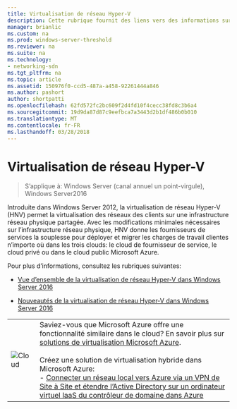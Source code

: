 ```yaml
---
title: Virtualisation de réseau Hyper-V
description: Cette rubrique fournit des liens vers des informations sur la virtualisation de réseau Hyper-V dans Windows Server 2016.
manager: brianlic
ms.custom: na
ms.prod: windows-server-threshold
ms.reviewer: na
ms.suite: na
ms.technology:
- networking-sdn
ms.tgt_pltfrm: na
ms.topic: article
ms.assetid: 150976f0-ccd5-487a-a458-92261444a846
ms.author: pashort
author: shortpatti
ms.openlocfilehash: 62fd572fc2bc609f2d4fd10f4cecc38fd8c3b6a4
ms.sourcegitcommit: 19d9da87d87c9eefbca7a3443d2b1df486b0b010
ms.translationtype: MT
ms.contentlocale: fr-FR
ms.lasthandoff: 03/28/2018
---
```

# <a name="hyper-v-network-virtualization"></a>Virtualisation de réseau Hyper-V

>S’applique à: Windows Server (canal annuel un point-virgule), Windows Server2016

Introduite dans Windows Server 2012, la virtualisation de réseau Hyper-V (HNV) permet la virtualisation des réseaux des clients sur une infrastructure réseau physique partagée. Avec les modifications minimales nécessaires sur l’infrastructure réseau physique, HNV donne les fournisseurs de services la souplesse pour déployer et migrer les charges de travail clientes n’importe où dans les trois clouds: le cloud de fournisseur de service, le cloud privé ou dans le cloud public Microsoft Azure.  
  
Pour plus d’informations, consultez les rubriques suivantes:  
  
-   [Vue d’ensemble de la virtualisation de réseau Hyper-V dans Windows Server 2016](../../../sdn/technologies/hyper-v-network-virtualization/hyperv-network-virtualization-overview-windows-server.md)  
  
-   [Nouveautés de la virtualisation de réseau Hyper-V dans Windows Server 2016](../../../sdn/technologies/hyper-v-network-virtualization/whats-new-hyperv-network-virtualization-windows-server.md)  
  
|||  
|-|-|  
|![Cloud](../../../media/Hyper-V-Network-Virtualization/All_Symbols_Cloud.png)|Saviez-vous que Microsoft Azure offre une fonctionnalité similaire dans le cloud? En savoir plus sur [solutions de virtualisation Microsoft Azure](http://aka.ms/f9bh7g).<br /><br />Créez une solution de virtualisation hybride dans Microsoft Azure:<br />- [Connecter un réseau local vers Azure via un VPN de Site à Site et étendre l’Active Directory sur un ordinateur virtuel IaaS du contrôleur de domaine dans Azure](http://aka.ms/d1dinb)|  